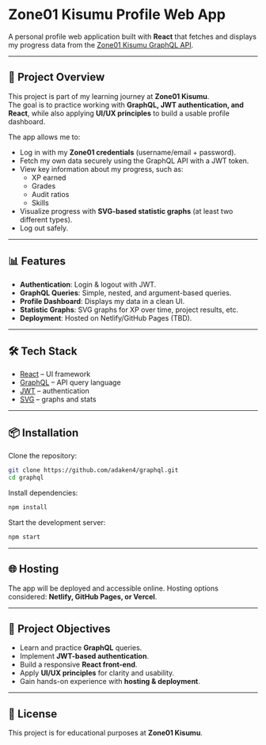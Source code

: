# Zone01 Kisumu Profile Web App

A personal profile web application built with **React** that fetches and displays my progress data from the [Zone01 Kisumu GraphQL API](https://learn.zone01kisumu.ke/api/graphql-engine/v1/graphql).

---

## 🚀 Project Overview

This project is part of my learning journey at **Zone01 Kisumu**.  
The goal is to practice working with **GraphQL, JWT authentication, and React**, while also applying **UI/UX principles** to build a usable profile dashboard.

The app allows me to:

- Log in with my **Zone01 credentials** (username/email + password).
- Fetch my own data securely using the GraphQL API with a JWT token.
- View key information about my progress, such as:
  - XP earned
  - Grades
  - Audit ratios
  - Skills
- Visualize progress with **SVG-based statistic graphs** (at least two different types).
- Log out safely.

---

## 📊 Features

- **Authentication**: Login & logout with JWT.
- **GraphQL Queries**: Simple, nested, and argument-based queries.
- **Profile Dashboard**: Displays my data in a clean UI.
- **Statistic Graphs**: SVG graphs for XP over time, project results, etc.
- **Deployment**: Hosted on Netlify/GitHub Pages (TBD).

---

## 🛠️ Tech Stack

- [React](https://reactjs.org/) – UI framework
- [GraphQL](https://graphql.org/) – API query language
- [JWT](https://jwt.io/) – authentication
- [SVG](https://developer.mozilla.org/en-US/docs/Web/SVG) – graphs and stats

---

## 📦 Installation

Clone the repository:

```bash
git clone https://github.com/adaken4/graphql.git
cd graphql
```

Install dependencies:

```bash
npm install
```

Start the development server:

```bash
npm start
```

---

## 🌐 Hosting

The app will be deployed and accessible online.
Hosting options considered: **Netlify, GitHub Pages, or Vercel**.

---

## 📌 Project Objectives

- Learn and practice **GraphQL** queries.
- Implement **JWT-based authentication**.
- Build a responsive **React front-end**.
- Apply **UI/UX principles** for clarity and usability.
- Gain hands-on experience with **hosting & deployment**.

---

## 📝 License

This project is for educational purposes at **Zone01 Kisumu**.
